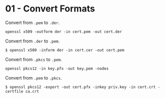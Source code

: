 # 01 - Convert Formats

Convert from `.pem` to `.der`.

```
openssl x509 -outform der -in cert.pem -out cert.der
```

Convert from `.der` to `.pem`.

```
$ openssl x509 -inform der -in cert.cer -out cert.pem
```

Convert from `.pkcs` to `.pem`.

```
openssl pkcs12 -in key.pfx -out key.pem -nodes
```

Convert from `.pem` to `.pkcs`.

```
$ openssl pkcs12 -export -out cert.pfx -inkey priv.key -in cert.crt -certfile ca.crt
```